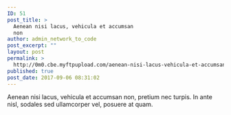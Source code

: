 ```yaml
---
ID: 51
post_title: >
  Aenean nisi lacus, vehicula et accumsan
  non
author: admin_network_to_code
post_excerpt: ""
layout: post
permalink: >
  http://0m0.cbe.myftpupload.com/aenean-nisi-lacus-vehicula-et-accumsan-non/
published: true
post_date: 2017-09-06 08:31:02
---
```

Aenean nisi lacus, vehicula et accumsan non, pretium nec turpis. In ante nisl, sodales sed ullamcorper vel, posuere at quam.<!--more-->